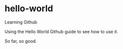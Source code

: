 # hello-world
Learning Github 

Using the Hello World Github guide to see how to use it.

So far, so good.

